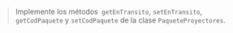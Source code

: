 
> Implemente los métodos` getEnTransito`,
> `setEnTransito`, `getCodPaquete` y `setCodPaquete` 
> de la clase `PaqueteProyectores`.